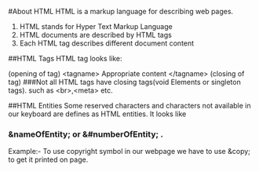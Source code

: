 #About HTML
HTML is a markup language for describing web pages.

1) HTML stands for Hyper Text Markup Language
2) HTML documents are described by HTML tags
3) Each HTML tag describes different document content

##HTML Tags
HTML tag looks like:

(opening of tag) &lt;tagname&gt; Appropriate content &lt;/tagname&gt; (closing of tag)
###Not all HTML tags have closing tags(void Elements or singleton tags). such as &lt;br&gt;,&lt;meta&gt; etc.

##HTML Entities
Some reserved characters and characters not available in our keyboard are defines as HTML entities.
It looks like 
### &amp;nameOfEntity; or &amp;#numberOfEntity; .
Example:- To use copyright symbol in our webpage we have to use &amp;copy; to get it printed on page. 
